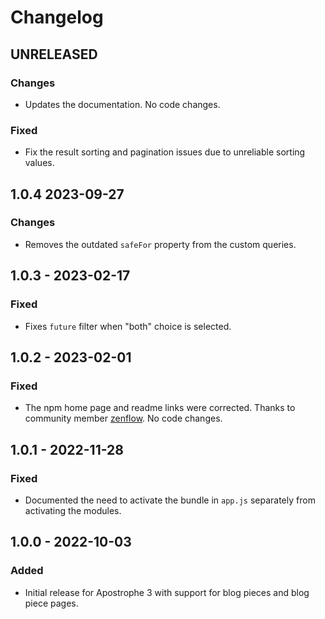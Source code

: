 # Changelog

## UNRELEASED

### Changes

- Updates the documentation. No code changes.

### Fixed

* Fix the result sorting and pagination issues due to unreliable sorting values.

## 1.0.4 2023-09-27

### Changes

- Removes the outdated `safeFor` property from the custom queries.

## 1.0.3 - 2023-02-17

### Fixed

- Fixes `future` filter when "both" choice is selected.

## 1.0.2 - 2023-02-01

### Fixed

- The npm home page and readme links were corrected. Thanks to community member [zenflow](https://github.com/zenflow). No code changes.
  
## 1.0.1 - 2022-11-28

### Fixed

- Documented the need to activate the bundle in `app.js` separately from activating the modules.

## 1.0.0 - 2022-10-03

### Added

- Initial release for Apostrophe 3 with support for blog pieces and blog piece pages.
